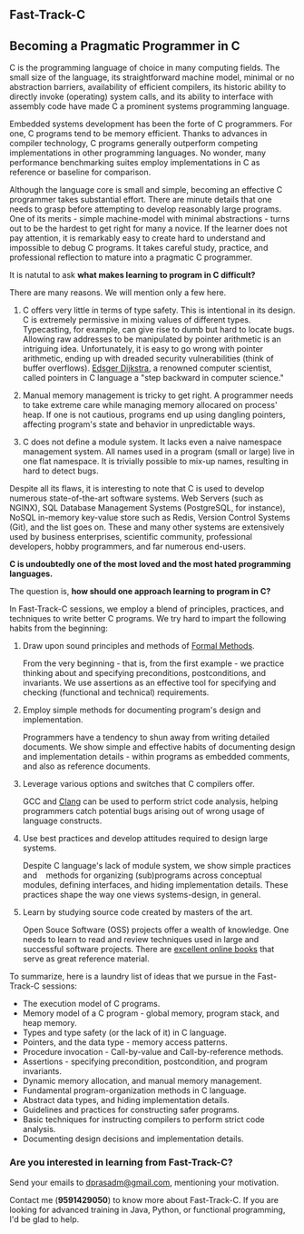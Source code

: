 ## Fast-Track-C
## Becoming a Pragmatic Programmer in C

C is the programming language of choice in many computing fields. The small size
of the language, its straightforward machine model, minimal or no abstraction
barriers, availability of efficient compilers, its historic ability to
directly invoke (operating) system calls, and its ability to interface with
assembly code have made C a prominent systems programming language.

Embedded systems development has been the forte of C programmers. For one, C
programs tend to be memory efficient. Thanks to advances in compiler technology,
C programs generally outperform competing implementations in other
programming languages. No wonder, many performance benchmarking suites employ
implementations in C as reference or baseline for comparison.

Although the language core is small and simple, becoming an effective C
programmer takes substantial effort. There are minute details that one needs to
grasp before attempting to develop reasonably large programs. One
of its merits - simple machine-model with minimal abstractions - turns out to
be the hardest to get right for many a novice. If the learner does not
pay attention, it is remarkably easy to create hard to understand and
impossible to debug C programs. It takes careful study, practice, and 
professional reflection to mature into a pragmatic C programmer.

It is natutal to ask **what makes learning to program in C difficult?**

There are many reasons. We will mention only a few here.

1. C offers very little in terms of type safety. This is intentional
in its design. C is extremely permissive in mixing values of different types.
Typecasting, for example, can give rise to dumb but hard to locate bugs. 
Allowing raw addresses to be manipulated by pointer arithmetic is an
intriguing idea. Unfortunately, it is easy to go wrong with pointer
arithmetic, ending up with dreaded security vulnerabilities (think of buffer
overflows). [Edsger Dijkstra](https://en.wikipedia.org/wiki/Edsger_W._Dijkstra),
a renowned computer scientist, called pointers in C language a "step backward 
in computer science."

2. Manual memory management is tricky to get right. A programmer needs to
take extreme care while managing memory allocared on process' heap. If one
is not cautious, programs end up using dangling pointers, affecting program's
state and behavior in unpredictable ways.

3. C does not define a module system. It lacks even a naive namespace
management system. All names used in a program (small or large) live in one
flat namespace. It is trivially possible to mix-up names, resulting in hard to
detect bugs.

Despite all its flaws, it is interesting to note that C is used to
develop numerous state-of-the-art software systems. Web Servers (such as NGINX),
SQL Database Management Systems (PostgreSQL, for instance), NoSQL in-memory
key-value store such as Redis, Version Control Systems (Git), and the list 
goes on. These and many other systems are extensively used by business
enterprises, scientific community, professional developers, hobby programmers,
and far numerous end-users.

**C is undoubtedly one of the most loved and the most hated programming languages.**

The question is, **how should one approach learning to program in C?**

In Fast-Track-C sessions, we employ a blend of principles, practices, and
techniques to write better C programs. We try hard to impart the
following habits from the beginning:

1. Draw upon sound principles and methods of
   [Formal Methods](https://en.wikipedia.org/wiki/Formal_methods).

    From the very beginning - that is, from the first example - we practice
    thinking about and specifying preconditions, postconditions, and 
    invariants. We use assertions as an effective tool for specifying and
    checking (functional and technical) requirements.

2. Employ simple methods for documenting program's design and implementation.

    Programmers have a tendency to shun away from writing detailed documents.
    We show simple and effective habits of documenting design and implementation
    details - within programs as embedded comments, and also as reference
    documents.

3. Leverage various options and switches that C compilers offer.

    GCC and [Clang](https://en.wikipedia.org/wiki/Clang) can be used to perform
    strict code analysis, helping programmers catch potential bugs arising
    out of wrong usage of language constructs.

4. Use best practices and develop attitudes required to design large systems.

    Despite C language's lack of module system, we show simple practices and 
    methods for organizing (sub)programs across conceptual modules, defining
    interfaces, and hiding implementation details. These practices shape the way
    one views systems-design, in general.

5. Learn by studying source code created by masters of the art.

    Open Souce Software (OSS) projects offer a wealth of knowledge. One needs
    to learn to read and review techniques used in large and successful software
    projects. There are [excellent online books](http://aosabook.org/en/index.html)
    that serve as great reference material.

To summarize, here is a laundry list of ideas that we pursue in the Fast-Track-C
sessions:

  - The execution model of C programs.
  - Memory model of a C program - global memory, program stack, and heap memory.
  - Types and type safety (or the lack of it) in C language.
  - Pointers, and the data type - memory access patterns.
  - Procedure invocation - Call-by-value and Call-by-reference methods.
  - Assertions - specifying precondition, postcondition, and program invariants.
  - Dynamic memory allocation, and manual memory management.
  - Fundamental program-organization methods in C language.
  - Abstract data types, and hiding implementation details.
  - Guidelines and practices for constructing safer programs.
  - Basic techniques for instructing compilers to perform strict code analysis.
  - Documenting design decisions and implementation details.

### Are you interested in learning from Fast-Track-C?
Send your emails to dprasadm@gmail.com, mentioning your motivation.

Contact me (**9591429050**) to know more about Fast-Track-C. If you are looking for
advanced training in Java, Python, or functional programming, I'd be glad to help.

